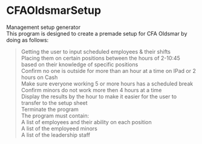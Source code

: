 # CFAOldsmarSetup
Management setup generator\
This program is designed to create a premade setup for CFA Oldsmar by doing as follows:
> Getting the user to input scheduled employees & their shifts\
> Placing them on certain positions between the hours of 2-10:45 based on their knowledge of specific positions\
> Confirm no one is outside for more than an hour at a time on IPad or 2 hours on Cash\
> Make sure everyone working 5 or more hours has a scheduled break\
> Confirm minors do not work more then 4 hours at a time\
> Display the results by the hour to make it easier for the user to transfer to the setup sheet\
> Terminate the program\
The program must contain:\
> A list of employees and their ability on each position\
> A list of the employeed minors\
> A list of the leadership staff
